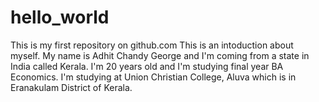 # hello_world
This is my first repository on github.com
This is an intoduction about myself. 
My name is Adhit Chandy George and I'm coming from a state in India called Kerala. I'm 20 years old and I'm studying final year BA Economics. 
I'm studying at Union Christian College, Aluva which is in Eranakulam District of Kerala.
